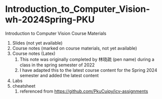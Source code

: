 # Introduction_to_Computer_Vision-wh-2024Spring-PKU

Introduction to Computer Vision Course Materials

1. Slides (not yet available)
2. Course notes (marked on course materials, not yet available)
3. Course notes (Latex)
   1. This note was originally completed by 林晓疏 (pen name) during a class in the spring semester of 2022
   2. I have adapted this to the latest course content for the Spring 2024 semester and added the latest content
4. Labs
5. cheatsheet
   1. referenced from https://github.com/PkuCuipy/icv-assignments
